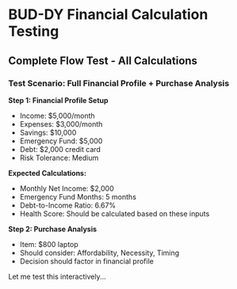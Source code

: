 # BUD-DY Financial Calculation Testing
## Complete Flow Test - All Calculations

### Test Scenario: Full Financial Profile + Purchase Analysis

**Step 1: Financial Profile Setup**
- Income: $5,000/month
- Expenses: $3,000/month  
- Savings: $10,000
- Emergency Fund: $5,000
- Debt: $2,000 credit card
- Risk Tolerance: Medium

**Expected Calculations:**
- Monthly Net Income: $2,000
- Emergency Fund Months: 5 months
- Debt-to-Income Ratio: 6.67%
- Health Score: Should be calculated based on these inputs

**Step 2: Purchase Analysis**
- Item: $800 laptop
- Should consider: Affordability, Necessity, Timing
- Decision should factor in financial profile

Let me test this interactively...
